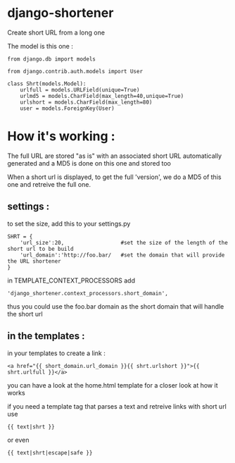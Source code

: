 django-shortener
================

Create short URL from a long one

The model is this one :


    from django.db import models

    from django.contrib.auth.models import User
 
    class Shrt(models.Model):
	    urlfull = models.URLField(unique=True)
	    urlmd5 = models.CharField(max_length=40,unique=True)
	    urlshort = models.CharField(max_length=80)
	    user = models.ForeignKey(User)



How it's working :
=================

The full URL are stored "as is" with an associated short URL automatically generated and a MD5 is done on this one and stored too

When a short url is displayed, to get the full 'version', we do a MD5 of this one and retreive the full one.    

settings : 
----------
to set the size, add this to your settings.py

	
	SHRT = {
    	'url_size':20, 					#set the size of the length of the short url to be build
    	'url_domain':'http://foo.bar/ 	#set the domain that will provide the URL shortener
    } 
    
in TEMPLATE_CONTEXT_PROCESSORS add 

    'django_shortener.context_processors.short_domain',

thus you could use the foo.bar domain as the short domain that will handle the short url 

in the templates : 
------------------
in your templates to create a link : 

    <a href="{{ short_domain.url_domain }}{{ shrt.urlshort }}">{{ shrt.urlfull }}</a>  

you can have a look at the home.html template for a closer look at how it works

if you need a template tag that parses a text and retreive links with short url use 
   
    {{ text|shrt }}
   
or even 

    {{ text|shrt|escape|safe }}
